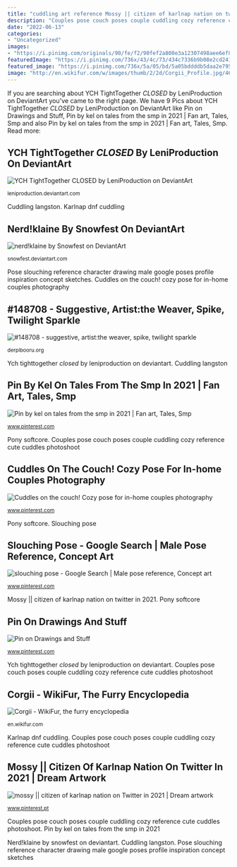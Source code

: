 ```yaml
---
title: "cuddling art reference Mossy || citizen of karlnap nation on twitter in 2021"
description: "Couples pose couch poses couple cuddling cozy reference cute cuddles photoshoot"
date: "2022-06-13"
categories:
- "Uncategorized"
images:
- "https://i.pinimg.com/originals/90/fe/f2/90fef2a800e3a12307498aee6ef8dd3e.jpg"
featuredImage: "https://i.pinimg.com/736x/43/4c/73/434c7336b9b08e2cd241d13452a2c547--character-profile-character-inspiration.jpg"
featured_image: "https://i.pinimg.com/736x/5a/05/bd/5a05bddddb5daa2e7955daec75f0d385.jpg"
image: "http://en.wikifur.com/w/images/thumb/2/2d/Corgii_Profile.jpg/464px-Corgii_Profile.jpg"
---
```


If you are searching about YCH TightTogether *CLOSED* by LeniProduction on DeviantArt you've came to the right page. We have 9 Pics about YCH TightTogether *CLOSED* by LeniProduction on DeviantArt like Pin on Drawings and Stuff, Pin by kel on tales from the smp in 2021 | Fan art, Tales, Smp and also Pin by kel on tales from the smp in 2021 | Fan art, Tales, Smp. Read more:

## YCH TightTogether *CLOSED* By LeniProduction On DeviantArt

![YCH TightTogether *CLOSED* by LeniProduction on DeviantArt](https://pre00.deviantart.net/5ca6/th/pre/i/2017/120/8/b/ych_tighttogether__closed__by_leniproduction-db7603w.jpg "Mossy || citizen of karlnap nation on twitter in 2021")

<small>leniproduction.deviantart.com</small>

Cuddling langston. Karlnap dnf cuddling

## Nerd!klaine By Snowfest On DeviantArt

![nerd!klaine by Snowfest on DeviantArt](https://img00.deviantart.net/07f9/i/2012/197/9/d/nerd_klaine_by_snowfest-d57i7bq.jpg "Couples pose couch poses couple cuddling cozy reference cute cuddles photoshoot")

<small>snowfest.deviantart.com</small>

Pose slouching reference character drawing male google poses profile inspiration concept sketches. Cuddles on the couch! cozy pose for in-home couples photography

## #148708 - Suggestive, Artist:the Weaver, Spike, Twilight Sparkle

![#148708 - suggestive, artist:the weaver, spike, twilight sparkle](https://derpicdn.net/img/2012/11/11/148708/large.png "Cuddles on the couch! cozy pose for in-home couples photography")

<small>derpibooru.org</small>

Ych tighttogether *closed* by leniproduction on deviantart. Cuddling langston

## Pin By Kel On Tales From The Smp In 2021 | Fan Art, Tales, Smp

![Pin by kel on tales from the smp in 2021 | Fan art, Tales, Smp](https://i.pinimg.com/736x/2e/55/7b/2e557be7d4f86e1ea655fac12814aa3c.jpg "Pin on drawings and stuff")

<small>www.pinterest.com</small>

Pony softcore. Couples pose couch poses couple cuddling cozy reference cute cuddles photoshoot

## Cuddles On The Couch! Cozy Pose For In-home Couples Photography

![Cuddles on the couch! Cozy pose for in-home couples photography](https://i.pinimg.com/originals/90/fe/f2/90fef2a800e3a12307498aee6ef8dd3e.jpg "Pin by kel on tales from the smp in 2021")

<small>www.pinterest.com</small>

Pony softcore. Slouching pose

## Slouching Pose - Google Search | Male Pose Reference, Concept Art

![slouching pose - Google Search | Male pose reference, Concept art](https://i.pinimg.com/736x/43/4c/73/434c7336b9b08e2cd241d13452a2c547--character-profile-character-inspiration.jpg "Cuddling langston")

<small>www.pinterest.com</small>

Mossy || citizen of karlnap nation on twitter in 2021. Pony softcore

## Pin On Drawings And Stuff

![Pin on Drawings and Stuff](https://i.pinimg.com/originals/6c/f8/ca/6cf8ca6922eddfb866e53fe23585092e.jpg "Furry wikifur profile")

<small>www.pinterest.com</small>

Ych tighttogether *closed* by leniproduction on deviantart. Couples pose couch poses couple cuddling cozy reference cute cuddles photoshoot

## Corgii - WikiFur, The Furry Encyclopedia

![Corgii - WikiFur, the furry encyclopedia](http://en.wikifur.com/w/images/thumb/2/2d/Corgii_Profile.jpg/464px-Corgii_Profile.jpg "Mossy || citizen of karlnap nation on twitter in 2021")

<small>en.wikifur.com</small>

Karlnap dnf cuddling. Couples pose couch poses couple cuddling cozy reference cute cuddles photoshoot

## Mossy || Citizen Of Karlnap Nation On Twitter In 2021 | Dream Artwork

![mossy || citizen of karlnap nation on Twitter in 2021 | Dream artwork](https://i.pinimg.com/736x/5a/05/bd/5a05bddddb5daa2e7955daec75f0d385.jpg "Klaine snowfest deviantart nerd drawings gay glee fix kurt blaine artwork")

<small>www.pinterest.pt</small>

Couples pose couch poses couple cuddling cozy reference cute cuddles photoshoot. Pin by kel on tales from the smp in 2021

Nerd!klaine by snowfest on deviantart. Cuddling langston. Pose slouching reference character drawing male google poses profile inspiration concept sketches
